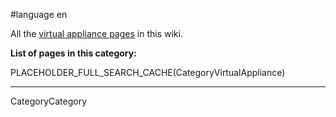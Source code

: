 
#language en

All the [virtual appliance pages](/VirtualAppliances) in this wiki.

**List of pages in this category:**

PLACEHOLDER_FULL_SEARCH_CACHE(CategoryVirtualAppliance)

---
CategoryCategory
